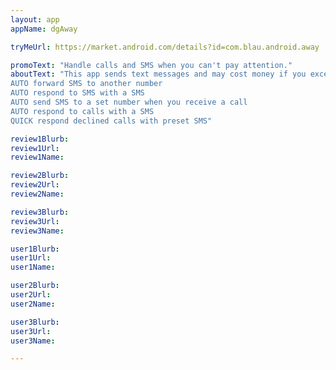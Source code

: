 ```yaml
---
layout: app
appName: dgAway

tryMeUrl: https://market.android.com/details?id=com.blau.android.away

promoText: "Handle calls and SMS when you can't pay attention."
aboutText: "This app sends text messages and may cost money if you exceed your limits.
AUTO forward SMS to another number
AUTO respond to SMS with a SMS
AUTO send SMS to a set number when you receive a call
AUTO respond to calls with a SMS
QUICK respond declined calls with preset SMS"

review1Blurb: 
review1Url: 
review1Name: 

review2Blurb: 
review2Url: 
review2Name: 

review3Blurb: 
review3Url: 
review3Name: 

user1Blurb: 
user1Url: 
user1Name: 

user2Blurb: 
user2Url: 
user2Name: 

user3Blurb: 
user3Url: 
user3Name: 

---
```


